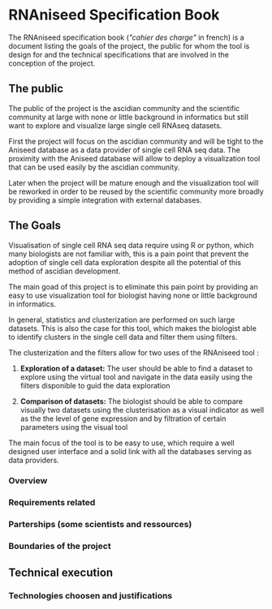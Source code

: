 # RNAniseed Specification Book

The RNAniseed specification book (*"cahier des charge"* in french) is a document listing 
the goals of the project, the public for whom the tool is design for and the technical 
specifications that are involved in the conception of the project.

## The public

The public of the project is the ascidian community and the scientific community at large 
with none or little background in informatics but still want to explore and visualize 
large single cell RNAseq datasets. 

First the project will focus on the ascidian community and will be tight to the Aniseed 
database as a data provider of single cell RNA seq data. The proximity with the Aniseed 
database will allow to deploy a visualization tool that can be used easily by the ascidian
community. 

Later when the project will be mature enough and the visualization tool will be reworked 
in order to be reused by the scientific community more broadly by providing a simple 
integration with external databases.

## The Goals 

Visualisation of single cell RNA seq data require using R or python, which many biologists
are not familiar with, this is a pain point that prevent the adoption of single cell data 
exploration despite all the potential of this method of ascidian development. 

The main goad of this project is to eliminate this pain point by providing an easy to use 
visualization tool for biologist having none or little background in informatics.

In general, statistics and clusterization are performed on such large datasets. This is 
also the case for this tool, which makes the biologist able to identify clusters in the 
single cell data and filter them using filters.

The clusterization and the filters allow for two uses of the RNAniseed tool : 

1. **Exploration of a dataset:** The user should be able to find a dataset to explore using 
                                 the virtual tool and navigate in the data easily using the 
                                 filters disponible to guid the data exploration

2. **Comparison of datasets:** The biologist should be able to compare visually two datasets
                               using the clusterisation as a visual indicator as well as the 
                               the level of gene expression and by filtration of certain 
                               parameters using the visual tool

The main focus of the tool is to be easy to use, which require a well designed user interface
and a solid link with all the databases serving as data providers. 

### Overview

### Requirements related

### Parterships (some scientists and ressources)

### Boundaries of the project















## Technical execution

### Technologies choosen and justifications

### 